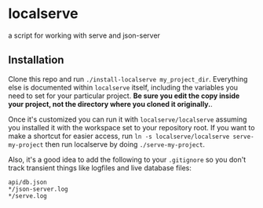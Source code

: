 # localserve
a script for working with serve and json-server

## Installation
Clone this repo and run `./install-localserve my_project_dir`. Everything else is documented within `localserve` itself, including the variables you need to set for your particular project. **Be sure you edit the copy inside your project, not the directory where you cloned it originally.**.

Once it's customized you can run it with `localserve/localserve` assuming you installed it with the workspace set to your repository root. If you want to make a shortcut for easier access, run `ln -s localserve/localserve serve-my-project` then run localserve by doing `./serve-my-project`.

Also, it's a good idea to add the following to your `.gitignore` so you don't track transient things like logfiles and live database files:

```
api/db.json
*/json-server.log
*/serve.log
